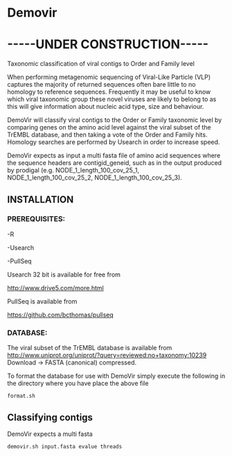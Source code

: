 # Demovir
# -----UNDER CONSTRUCTION----- # 
Taxonomic classification of viral contigs to Order and Family level

When performing metagenomic sequencing of Viral-Like Particle (VLP) captures the majority of returned sequences often bare little to no homology to reference sequences. Frequently it may be useful to know which viral taxonomic group these novel viruses are likely to belong to as this will give information about nucleic acid type, size and behaviour.

DemoVir will classify viral contigs to the Order or Family taxonomic level by comparing genes on the amino acid level against the viral subset of the TrEMBL database, and then taking a vote of the Order and Family hits. Homology searches are performed by Usearch in order to increase speed.

DemoVir expects as input a multi fasta file of amino acid sequences where the sequence headers are contigid_geneid, such as in the output produced by prodigal (e.g. NODE_1_length_100_cov_25_1, NODE_1_length_100_cov_25_2, NODE_1_length_100_cov_25_3).

## INSTALLATION

### PREREQUISITES:

-R

-Usearch

-PullSeq

Usearch 32 bit is available for free from

http://www.drive5.com/more.html

PullSeq is available from

https://github.com/bcthomas/pullseq

### DATABASE:
The viral subset of the TrEMBL database is available from
http://www.uniprot.org/uniprot/?query=reviewed:no+taxonomy:10239
Download -> FASTA (canonical) compressed. 


To format the database for use with DemoVir simply execute the following in the directory where you have place the above file

```
format.sh 
```



## Classifying contigs
DemoVir expects a multi fasta 

```
demovir.sh input.fasta evalue threads
```
